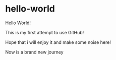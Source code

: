 # hello-world

Hello World!

This is my first attempt to use GitHub!

Hope that i will enjoy it and make some noise here!

Now is a brand new journey
